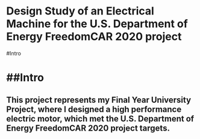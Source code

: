 # Design Study of an Electrical Machine for the U.S. Department of Energy FreedomCAR 2020 project

#Intro <h1>
##Intro <h2>
 

This project represents my Final Year University Project, where I designed a high performance electric motor, which met the U.S. Department of Energy FreedomCAR 2020 project targets.

 
